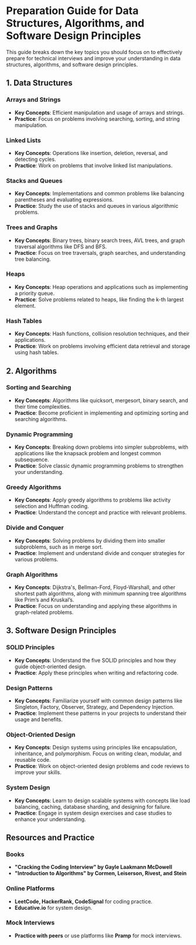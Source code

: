 # Preparation Guide for Data Structures, Algorithms, and Software Design Principles

This guide breaks down the key topics you should focus on to effectively prepare for technical interviews and improve your understanding in data structures, algorithms, and software design principles.

## 1. Data Structures

### Arrays and Strings
- **Key Concepts**: Efficient manipulation and usage of arrays and strings.
- **Practice**: Focus on problems involving searching, sorting, and string manipulation.

### Linked Lists
- **Key Concepts**: Operations like insertion, deletion, reversal, and detecting cycles.
- **Practice**: Work on problems that involve linked list manipulations.

### Stacks and Queues
- **Key Concepts**: Implementations and common problems like balancing parentheses and evaluating expressions.
- **Practice**: Study the use of stacks and queues in various algorithmic problems.

### Trees and Graphs
- **Key Concepts**: Binary trees, binary search trees, AVL trees, and graph traversal algorithms like DFS and BFS.
- **Practice**: Focus on tree traversals, graph searches, and understanding tree balancing.

### Heaps
- **Key Concepts**: Heap operations and applications such as implementing a priority queue.
- **Practice**: Solve problems related to heaps, like finding the k-th largest element.

### Hash Tables
- **Key Concepts**: Hash functions, collision resolution techniques, and their applications.
- **Practice**: Work on problems involving efficient data retrieval and storage using hash tables.

## 2. Algorithms

### Sorting and Searching
- **Key Concepts**: Algorithms like quicksort, mergesort, binary search, and their time complexities.
- **Practice**: Become proficient in implementing and optimizing sorting and searching algorithms.

### Dynamic Programming
- **Key Concepts**: Breaking down problems into simpler subproblems, with applications like the knapsack problem and longest common subsequence.
- **Practice**: Solve classic dynamic programming problems to strengthen your understanding.

### Greedy Algorithms
- **Key Concepts**: Apply greedy algorithms to problems like activity selection and Huffman coding.
- **Practice**: Understand the concept and practice with relevant problems.

### Divide and Conquer
- **Key Concepts**: Solving problems by dividing them into smaller subproblems, such as in merge sort.
- **Practice**: Implement and understand divide and conquer strategies for various problems.

### Graph Algorithms
- **Key Concepts**: Dijkstra's, Bellman-Ford, Floyd-Warshall, and other shortest path algorithms, along with minimum spanning tree algorithms like Prim’s and Kruskal’s.
- **Practice**: Focus on understanding and applying these algorithms in graph-related problems.

## 3. Software Design Principles

### SOLID Principles
- **Key Concepts**: Understand the five SOLID principles and how they guide object-oriented design.
- **Practice**: Apply these principles when writing and refactoring code.

### Design Patterns
- **Key Concepts**: Familiarize yourself with common design patterns like Singleton, Factory, Observer, Strategy, and Dependency Injection.
- **Practice**: Implement these patterns in your projects to understand their usage and benefits.

### Object-Oriented Design
- **Key Concepts**: Design systems using principles like encapsulation, inheritance, and polymorphism. Focus on writing clean, modular, and reusable code.
- **Practice**: Work on object-oriented design problems and code reviews to improve your skills.

### System Design
- **Key Concepts**: Learn to design scalable systems with concepts like load balancing, caching, database sharding, and designing for failure.
- **Practice**: Engage in system design exercises and case studies to enhance your understanding.

## Resources and Practice

### Books
- **"Cracking the Coding Interview" by Gayle Laakmann McDowell**
- **"Introduction to Algorithms" by Cormen, Leiserson, Rivest, and Stein**

### Online Platforms
- **LeetCode, HackerRank, CodeSignal** for coding practice.
- **Educative.io** for system design.

### Mock Interviews
- **Practice with peers** or use platforms like **Pramp** for mock interviews.
